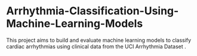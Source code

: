 # Arrhythmia-Classification-Using-Machine-Learning-Models
This project aims to build and evaluate machine learning models to classify cardiac arrhythmias using clinical data from the UCI Arrhythmia Dataset . 
